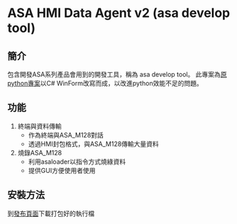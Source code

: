 # ASA HMI Data Agent v2 (asa develop tool)

## 簡介
包含開發ASA系列產品會用到的開發工具，稱為 asa develop tool。
此專案為[原python專案](https://gitlab.com/MVMC-lab/hmi/ASA_HMI_Data_Agent)以C# WinForm改寫而成，以改進python效能不足的問題。
## 功能

1. 終端與資料傳輸
    * 作為終端與ASA_M128對話
    * 透過HMI封包格式，與ASA_M128傳輸大量資料
2. 燒錄ASA_M128
   * 利用asaloader以指令方式燒綠資料
   * 提供GUI方便使用者使用

## 安裝方法

到[發布頁面](https://github.com/void110916/ASA_HMI_Data_Agent_v2/releases)下載打包好的執行檔